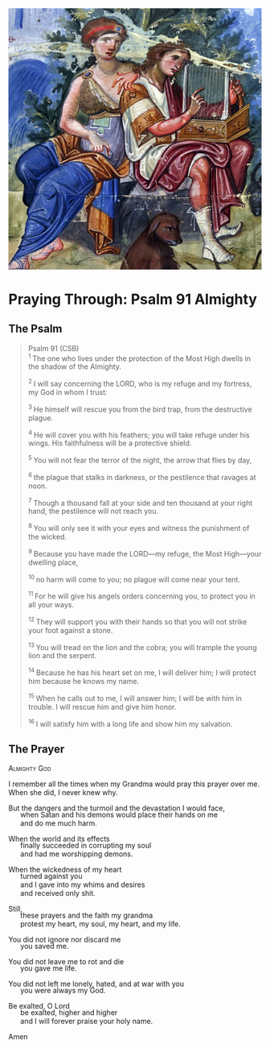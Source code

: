 <img class="intro-right" src="art-paris-psalter.jpg">

<style>
  li {list-style-type: none;}
  p + ul {
    margin-top: -18px;
}
</style>

# Praying Through: Psalm 91 Almighty

## The Psalm

>Psalm 91 (CSB)  
><sup> 1  </sup>The one who lives under the protection of the Most High dwells in the shadow of the Almighty. 
>
><sup> 2  </sup>I will say concerning the LORD, who is my refuge and my fortress, my God in whom I trust: 
>
><sup> 3  </sup>He himself will rescue you from the bird trap, from the destructive plague. 
>
><sup> 4  </sup>He will cover you with his feathers; you will take refuge under his wings. His faithfulness will be a protective shield. 
>
><sup> 5  </sup>You will not fear the terror of the night, the arrow that flies by day, 
>
><sup> 6  </sup>the plague that stalks in darkness, or the pestilence that ravages at noon. 
>
><sup> 7  </sup>Though a thousand fall at your side and ten thousand at your right hand, the pestilence will not reach you. 
>
><sup> 8  </sup>You will only see it with your eyes and witness the punishment of the wicked. 
>
><sup> 9  </sup>Because you have made the LORD—my refuge, the Most High—your dwelling place, 
>
><sup> 10  </sup>no harm will come to you; no plague will come near your tent. 
>
><sup> 11  </sup>For he will give his angels orders concerning you, to protect you in all your ways. 
>
><sup> 12  </sup>They will support you with their hands so that you will not strike your foot against a stone. 
>
><sup> 13  </sup>You will tread on the lion and the cobra; you will trample the young lion and the serpent. 
>
><sup> 14  </sup>Because he has his heart set on me, I will deliver him; I will protect him because he knows my name. 
>
><sup> 15  </sup>When he calls out to me, I will answer him; I will be with him in trouble. I will rescue him and give him honor. 
>
><sup> 16  </sup>I will satisfy him with a long life and show him my salvation.

## The Prayer

<div style="font-variant: small-caps;">
Almighty God
</div>

I remember all the times when my Grandma would pray this prayer over me. When she did, I never knew why.

But the dangers and the turmoil and the devastation I would face,
* when Satan and his demons would place their hands on me
* and do me much harm.

When the world and its effects
* finally succeeded in corrupting my soul
* and had me worshipping demons.

When the wickedness of my heart
* turned against you
* and I gave into my whims and desires
* and received only shit.

Still,
* these prayers and the faith my grandma
* protest my heart, my soul, my heart, and my life.

You did not ignore nor discard me
* you saved me.

You did not leave me to rot and die
* you gave me life.

You did not left me lonely, hated, and at war with you
* you were always my God.

Be exalted, O Lord
* be exalted, higher and higher
* and I will forever praise your holy name.

Amen
